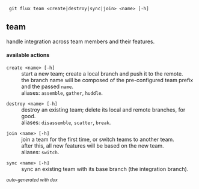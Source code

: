
     git flux team <create|destroy|sync|join> <name> [-h]

## team

handle integration across team members and their features.

#### available actions

<dl>
	<dt><code>create &lt;name&gt; [-h]</code></dt>
	<dd>start a new team; create a local branch and push it to the remote.<br/>
the branch name will be composed of the pre-configured team prefix and the passed <code>name</code>.<br/>
aliases: <code>assemble</code>, <code>gather</code>, <code>huddle</code>.<br/></dd>
</dl>
<dl>
	<dt><code>destroy &lt;name&gt; [-h]</code></dt>
	<dd>destroy an existing team; delete its local and remote branches, for good.<br/>
aliases: <code>disassemble</code>, <code>scatter</code>, <code>break</code>.<br/></dd>
</dl>
<dl>
	<dt><code>join &lt;name&gt; [-h]</code></dt>
	<dd>join a team for the first time, or switch teams to another team.<br/>
after this, all new features will be based on the new team.<br/>
aliases: <code>switch</code>.<br/></dd>
</dl>
<dl>
	<dt><code>sync &lt;name&gt; [-h]</code></dt>
	<dd>sync an existing team with its base branch (the integration branch).<br/></dd>




<sub align="right"><i>auto-generated with dox</i></sub>
